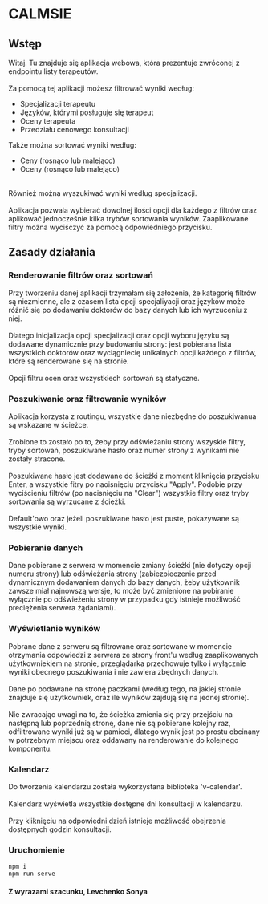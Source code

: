 # CALMSIE

## Wstęp

Witaj. Tu znajduje się aplikacja webowa, która prezentuje zwróconej z endpointu listy terapeutów. 
<br/><br/>
Za pomocą tej aplikacji możesz filtrować wyniki według:
<ul>
 <li>Specjalizacji terapeutu</li>
 <li>Języków, którymi posługuje się terapeut</li>
 <li>Oceny terapeuta</li>
 <li>Przedziału cenowego konsultacji</li>
</ul>
Także można sortować wyniki według:
<ul>
  <li>Ceny (rosnąco lub malejąco)</li> 
  <li>Oceny (rosnąco lub malejąco)</li> 
</ul>
<br/>
Również można wyszukiwać wyniki według specjalizacji.
<br/><br/>
Aplikacja pozwala wybierać dowolnej ilości opcji dla każdego z filtrów oraz aplikować jednocześnie kilka trybów sortowania wyników.
Zaaplikowane filtry można wyciśczyć za pomocą odpowiedniego przycisku.

## Zasady działania

### Renderowanie filtrów oraz sortowań

Przy tworzeniu danej aplikacji trzymałam się założenia, że kategorię filtrów są niezmienne, ale z czasem lista opcji specjaliyacji 
oraz języków może różnić się po dodawaniu doktorów do bazy danych lub ich wyrzuceniu z niej.
<br><br>
Dlatego inicjalizacja opcji specjalizacji oraz opcji wyboru języku są dodawane dynamicznie przy budowaniu strony: jest pobierana 
lista wszystkich doktorów oraz wyciągniecię unikalnych opcji każdego z filtrów, które są renderowane się na stronie. 
<br><br>
Opcji filtru ocen oraz wszystkiech sortowań są statyczne.

### Poszukiwanie oraz filtrowanie wyników

Aplikacja korzysta z routingu, wszystkie dane niezbędne do poszukiwanua są wskazane w ścieżce. 
<br><br>
Zrobione to zostało po to, żeby przy odświeżaniu strony wszyskie filtry, tryby sortowań, poszukiwane 
hasło oraz numer strony z wynikami nie zostały stracone.
<br><br>
Poszukiwane hasło jest dodawane do ścieżki z moment kliknięcia przycisku Enter, a wszystkie fitry po
naoisnięciu przycisku "Apply". Podobie przy wyciścieniu filtrów (po nacisnięciu na "Clear") wszystkie
filtry oraz tryby sortowania są wyrzucane z ścieżki. 
<br><br>
Default'owo oraz jeżeli poszukiwane hasło jest puste, pokazywane są wszystkie wyniki.

### Pobieranie danych

Dane pobierane z serwera w momencie zmiany ścieżki (nie dotyczy opcji numeru strony) lub odświeżania strony 
(zabiezpieczenie przed dynamicznym dodawaniem danych do bazy danych, żeby użytkownik zawsze miał najnowszą wersje, 
to może być zmienione na pobiranie wyłącznie po odświeżeniu strony w przypadku gdy istnieje możliwość preciężenia 
serwera żądaniami). 

### Wyświetlanie wyników

Pobrane dane z serweru są filtrowane oraz sortowane w momencie otrzymania odpowiedzi z serwera ze strony front'u według 
zaaplikowanych użytkowniekiem na stronie, przeglądarka przechowuje tylko i wyłącznie wyniki obecnego poszukiwania i 
nie zawiera zbędnych danych.
<br><br>
Dane po podawane na stronę paczkami (według tego, na jakiej stronie znajduje się użytkowniek, oraz ile wyników zajdują 
się na jednej stronie).
<br><br>
Nie zwracając uwagi na to, że ścieżka zmienia się przy przejściu na następną lub poprzednią stronę, dane nie są pobierane
kolejny raz, odfiltrowane wyniki już są w pamieci, dlatego wynik jest po prostu obcinany w potrzebnym miejscu oraz oddawany
na renderowanie do kolejnego komponentu.

### Kalendarz

Do tworzenia kalendarzu została wykorzystana biblioteka 'v-calendar'. 
<br><br>
Kalendarz wyświetla wszystkie dostępne dni konsultacji w kalendarzu. 
<br><br>
Przy kliknięciu na odpowiedni dzień istnieje możliwość obejrzenia dostępnych godzin konsultacji.

### Uruchomienie
```
npm i
npm run serve
```

#### Z wyrazami szacunku, Levchenko Sonya
